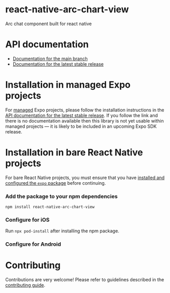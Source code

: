 # react-native-arc-chart-view

Arc chat component built for react native

# API documentation

- [Documentation for the main branch](https://github.com/expo/expo/blob/main/docs/pages/versions/unversioned/sdk/react-native-arc-chart-view.md)
- [Documentation for the latest stable release](https://docs.expo.dev/versions/latest/sdk/react-native-arc-chart-view/)

# Installation in managed Expo projects

For [managed](https://docs.expo.dev/archive/managed-vs-bare/) Expo projects, please follow the installation instructions in the [API documentation for the latest stable release](#api-documentation). If you follow the link and there is no documentation available then this library is not yet usable within managed projects &mdash; it is likely to be included in an upcoming Expo SDK release.

# Installation in bare React Native projects

For bare React Native projects, you must ensure that you have [installed and configured the `expo` package](https://docs.expo.dev/bare/installing-expo-modules/) before continuing.

### Add the package to your npm dependencies

```
npm install react-native-arc-chart-view
```

### Configure for iOS

Run `npx pod-install` after installing the npm package.


### Configure for Android



# Contributing

Contributions are very welcome! Please refer to guidelines described in the [contributing guide]( https://github.com/expo/expo#contributing).

